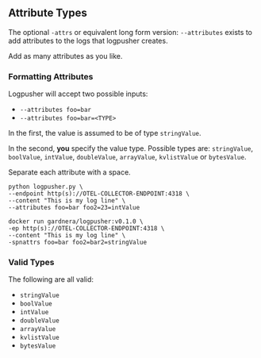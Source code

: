 ## Attribute Types

The optional `-attrs` or equivalent long form version: `--attributes` exists to add attributes to the logs that logpusher creates.

Add as many attributes as you like.

### Formatting Attributes

Logpusher will accept two possible inputs:

- `--attributes foo=bar`
- `--attributes foo=bar=<TYPE>`

In the first, the value is assumed to be of type `stringValue`.

In the second, **you** specify the value type. Possible types are: `stringValue`, `boolValue`, `intValue`, `doubleValue`, `arrayValue`, `kvlistValue` or `bytesValue`.

Separate each attribute with a space.

```
python logpusher.py \
--endpoint http(s)://OTEL-COLLECTOR-ENDPOINT:4318 \
--content "This is my log line" \
--attributes foo=bar foo2=23=intValue
```

```
docker run gardnera/logpusher:v0.1.0 \
-ep http(s)://OTEL-COLLECTOR-ENDPOINT:4318 \
--content "This is my log line" \
-spnattrs foo=bar foo2=bar2=stringValue
```

### Valid Types

The following are all valid:

- `stringValue`
- `boolValue`
- `intValue`
- `doubleValue`
- `arrayValue`
- `kvlistValue`
- `bytesValue`